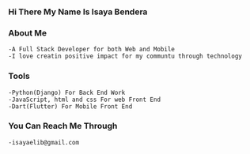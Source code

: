 ### Hi There My Name Is Isaya Bendera 

### About Me      
    -A Full Stack Developer for both Web and Mobile
    -I love creatin positive impact for my communtu through technology
    
### Tools
    -Python(Django) For Back End Work
    -JavaScript, html and css For web Front End
    -Dart(Flutter) For Mobile Front End
### You Can Reach Me Through
    -isayaelib@gmail.com
  
